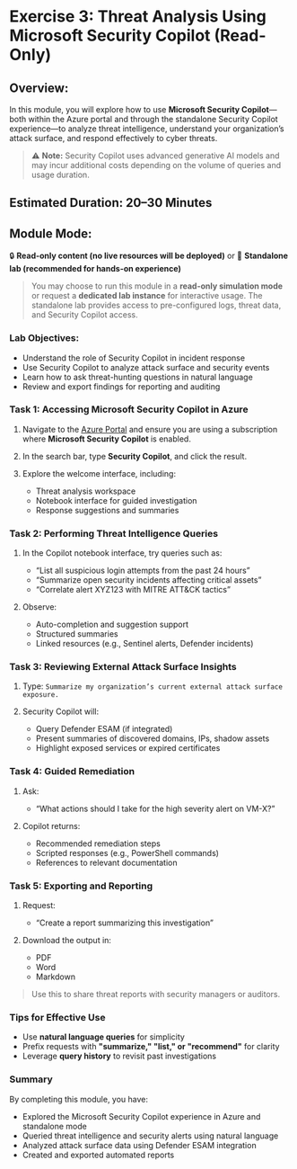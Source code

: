 # Exercise 3: Threat Analysis Using Microsoft Security Copilot (Read-Only)

## Overview:

In this module, you will explore how to use **Microsoft Security Copilot**—both within the Azure portal and through the standalone Security Copilot experience—to analyze threat intelligence, understand your organization’s attack surface, and respond effectively to cyber threats.

> ⚠️ **Note:** Security Copilot uses advanced generative AI models and may incur additional costs depending on the volume of queries and usage duration.

## Estimated Duration: 20–30 Minutes


## Module Mode:

🔒 **Read-only content (no live resources will be deployed)**
or
🧪 **Standalone lab (recommended for hands-on experience)**

> You may choose to run this module in a **read-only simulation mode** or request a **dedicated lab instance** for interactive usage. The standalone lab provides access to pre-configured logs, threat data, and Security Copilot access.

### Lab Objectives:

* Understand the role of Security Copilot in incident response
* Use Security Copilot to analyze attack surface and security events
* Learn how to ask threat-hunting questions in natural language
* Review and export findings for reporting and auditing

### Task 1: Accessing Microsoft Security Copilot in Azure

1. Navigate to the [Azure Portal](https://portal.azure.com) and ensure you are using a subscription where **Microsoft Security Copilot** is enabled.

2. In the search bar, type **Security Copilot**, and click the result.

3. Explore the welcome interface, including:

   * Threat analysis workspace
   * Notebook interface for guided investigation
   * Response suggestions and summaries

### Task 2: Performing Threat Intelligence Queries

1. In the Copilot notebook interface, try queries such as:

   * “List all suspicious login attempts from the past 24 hours”
   * “Summarize open security incidents affecting critical assets”
   * “Correlate alert XYZ123 with MITRE ATT\&CK tactics”

2. Observe:

   * Auto-completion and suggestion support
   * Structured summaries
   * Linked resources (e.g., Sentinel alerts, Defender incidents)

### Task 3: Reviewing External Attack Surface Insights

1. Type:
   `Summarize my organization’s current external attack surface exposure.`

2. Security Copilot will:

   * Query Defender ESAM (if integrated)
   * Present summaries of discovered domains, IPs, shadow assets
   * Highlight exposed services or expired certificates

### Task 4: Guided Remediation

1. Ask:

   * “What actions should I take for the high severity alert on VM-X?”

2. Copilot returns:

   * Recommended remediation steps
   * Scripted responses (e.g., PowerShell commands)
   * References to relevant documentation

### Task 5: Exporting and Reporting

1. Request:

   * “Create a report summarizing this investigation”

2. Download the output in:

   * PDF
   * Word
   * Markdown

> Use this to share threat reports with security managers or auditors.

### Tips for Effective Use

* Use **natural language queries** for simplicity
* Prefix requests with **"summarize," "list," or "recommend"** for clarity
* Leverage **query history** to revisit past investigations

### Summary

By completing this module, you have:

* Explored the Microsoft Security Copilot experience in Azure and standalone mode
* Queried threat intelligence and security alerts using natural language
* Analyzed attack surface data using Defender ESAM integration
* Created and exported automated reports
